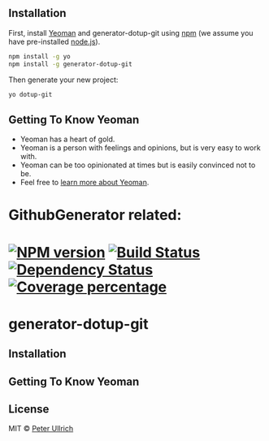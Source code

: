 ## Installation

First, install [Yeoman](http://yeoman.io) and generator-dotup-git using [npm](https://www.npmjs.com/) (we assume you have pre-installed [node.js](https://nodejs.org/)).

```bash
npm install -g yo
npm install -g generator-dotup-git
```

Then generate your new project:

```bash
yo dotup-git
```

## Getting To Know Yeoman

 * Yeoman has a heart of gold.
 * Yeoman is a person with feelings and opinions, but is very easy to work with.
 * Yeoman can be too opinionated at times but is easily convinced not to be.
 * Feel free to [learn more about Yeoman](http://yeoman.io/).

# GithubGenerator related:
# [![NPM version][npm-image]][npm-url] [![Build Status][travis-image]][travis-url] [![Dependency Status][daviddm-image]][daviddm-url] [![Coverage percentage][coveralls-image]][coveralls-url]

# generator-dotup-git

## Installation

## Getting To Know Yeoman

## License

MIT © [Peter Ullrich](https://github.com/dotupNET/)


[npm-image]: https://badge.fury.io/js/generator-dotup-git.svg
[npm-url]: https://npmjs.org/package/generator-dotup-git
[travis-image]: https://travis-ci.org/dotupNET/generator-dotup-git.svg?branch=master
[travis-url]: https://travis-ci.org/dotupNET/generator-dotup-git
[daviddm-image]: https://david-dm.org/dotupNET/generator-dotup-git.svg?theme=shields.io
[daviddm-url]: https://david-dm.org/dotupNET/generator-dotup-git
[coveralls-image]: https://coveralls.io/repos/dotupNET/generator-dotup-git/badge.svg
[coveralls-url]: https://coveralls.io/r/dotupNET/generator-dotup-git
